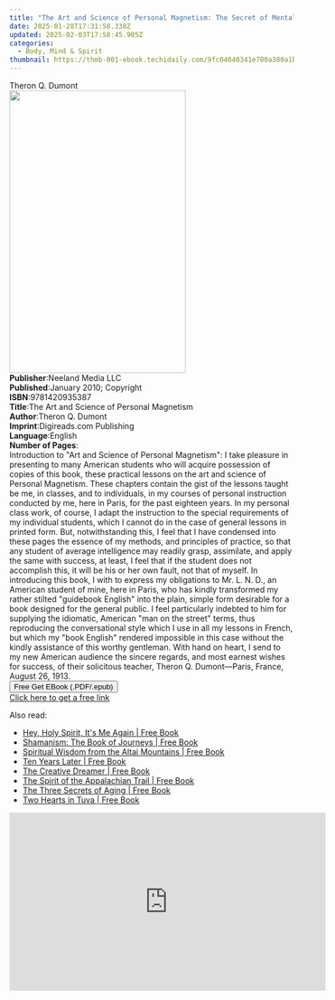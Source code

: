 ```yaml
---
title: "The Art and Science of Personal Magnetism: The Secret of Mental Fascination | Free Book"
date: 2025-01-28T17:31:58.338Z
updated: 2025-02-03T17:58:45.905Z
categories:
  - Body, Mind & Spirit
thumbnail: https://thmb-001-ebook.techidaily.com/9fc04040341e700a380a1bcfe5c1b52977932bab8b5bb52e35bf1419ff2f8f64.jpg
---
```

<main id="book-container">
  <div class="flex flex-col">
    <div class="book-brief flex-1 py-6 px-4 sm:p-6 md:py-10 md:px-8">
      <!-- brief-->
      <div class="book-brief-main">Theron Q. Dumont</div>
    </div>
    <div
      class="book-meta-info flex-1 grid gap-4 col-start-1 col-end-3 row-start-1 sm:mb-6 sm:grid-cols-4 lg:gap-6 lg:col-start-2 lg:row-end-6 lg:row-span-6 lg:mb-0"
    >
      <div
        class="book-meta-info-left place-content-center mt-4 p-4 text-sm leading-6 col-start-2 col-span-2 dark:text-slate-400"
      >
        <img
          class="w-full h-500 object-cover rounded-lg sm:h-255 sm:col-span-2 lg:col-span-full"
          src="https://img-001-ebook.techidaily.com/22f3ba8ca790a63caa2bc03f4fb6fb029aff278596a97b1094d265f9b2d3a5d1.jpg"
          alt=""
          width="312"
          height="500"
        />
      </div>
      <div
        class="book-meta-info-right mt-2 col-start-1 row-start-2 col-span-3 self-center"
      >
        <!-- meta data  -->
        <div class="flex flex-col px-4 md:px-8">
          <div class="flex-1">
            <strong>Publisher</strong>:<span class="px-2"
              >Neeland Media LLC</span
            >
          </div>
          <div class="flex-1">
            <strong>Published</strong>:<span class="px-2"
              >January 2010; Copyright</span
            >
          </div>
          <div class="flex-1">
            <strong>ISBN</strong>:<span class="px-2">9781420935387</span>
          </div>
          <div class="flex-1">
            <strong>Title</strong>:<span class="px-2"
              >The Art and Science of Personal Magnetism</span
            >
          </div>
          <div class="flex-1">
            <strong>Author</strong>:<span class="px-2">Theron Q. Dumont</span>
          </div>
          <div class="flex-1">
            <strong>Imprint</strong>:<span class="px-2"
              >Digireads.com Publishing</span
            >
          </div>
          <div class="flex-1">
            <strong>Language</strong>:<span class="px-2">English</span>
          </div>
          <div class="flex-1">
            <strong>Number of Pages</strong>:<span class="px-2"></span>
          </div>
        </div>
      </div>
    </div>
    <div class="book-description flex-1 py-6 px-4 sm:p-6 md:py-10 md:px-8">
      <div class="book-description-main">
        <div accordion-content="" id="description">
          Introduction to "Art and Science of Personal Magnetism": I take
          pleasure in presenting to many American students who will acquire
          possession of copies of this book, these practical lessons on the art
          and science of Personal Magnetism. These chapters contain the gist of
          the lessons taught be me, in classes, and to individuals, in my
          courses of personal instruction conducted by me, here in Paris, for
          the past eighteen years. In my personal class work, of course, I adapt
          the instruction to the special requirements of my individual students,
          which I cannot do in the case of general lessons in printed form. But,
          notwithstanding this, I feel that I have condensed into these pages
          the essence of my methods, and principles of practice, so that any
          student of average intelligence may readily grasp, assimilate, and
          apply the same with success, at least, I feel that if the student does
          not accomplish this, it will be his or her own fault, not that of
          myself. In introducing this book, I with to express my obligations to
          Mr. L. N. D., an American student of mine, here in Paris, who has
          kindly transformed my rather stilted "guidebook English" into the
          plain, simple form desirable for a book designed for the general
          public. I feel particularly indebted to him for supplying the
          idiomatic, American "man on the street" terms, thus reproducing the
          conversational style which I use in all my lessons in French, but
          which my "book English" rendered impossible in this case without the
          kindly assistance of this worthy gentleman. With hand on heart, I send
          to my new American audience the sincere regards, and most earnest
          wishes for success, of their solicitous teacher, Theron Q.
          Dumont—Paris, France, August 26, 1913.
        </div>
        <div class="accordion-fader"></div>
      </div>
    </div>
    <div class="book-excerpts flex-1 py-6 px-4 sm:p-6 md:py-10 md:px-8"></div>
    <div
      class="book-about-author flex-1 py-6 px-4 sm:p-6 md:py-10 md:px-8"
    ></div>
    <div class="book-free-get flex-1 py-6 px-4 sm:p-6 md:py-10 md:px-8">
      <button
        id="btn-free-get"
        class="bg-blue-500 hover:bg-blue-700 text-white font-bold py-2 px-4 rounded"
      >
        Free Get EBook (.PDF/.epub)
      </button>
      <div id="countdown-display" class="px-2 text-lg mt-2"></div>
      <a
        id="free-link"
        class="hidden bg-blue-500 hover:bg-blue-700 text-white font-bold py-2 px-4 rounded"
        href="https://www.ebooks.com/en-us/book/96455363/the-art-and-science-of-personal-magnetism-the-secret-of-mental-fascination/theron-q-dumont/"
        target="_blank"
        >Click here to get a free link</a
      >
    </div>
    <script>
      let countdownTime = 0;
      let countdownInterval = null;
      document
        .getElementById('btn-free-get')
        .addEventListener('click', startCountdown);
      function startCountdown() {
        countdownTime = new Date().getTime() + 60000 * 3;
        countdownInterval = setInterval(updateCountdown, 1000);
        document.getElementById('btn-free-get').disabled = true;
        document
          .getElementById('btn-free-get')
          .classList.add('bg-gray-500', 'cursor-not-allowed');
      }
      function updateCountdown() {
        let currentTime = new Date().getTime();
        let timeLeft = countdownTime - currentTime;
        let secondsLeft = Math.floor(timeLeft / 1000);
        document.getElementById('countdown-display').innerHTML =
          `Remaining time: ${secondsLeft} seconds.`;
        if (secondsLeft <= 0) {
          clearInterval(countdownInterval);
          document.getElementById('btn-free-get').classList.add('hidden');
          document.getElementById('free-link').classList.remove('hidden');
          document.getElementById('countdown-display').innerHTML = '';
        }
      }
    </script>
  </div>
</main>

<ins class="adsbygoogle"
      style="display:block"
      data-ad-client="ca-pub-7571918770474297"
      data-ad-slot="8358498916"
      data-ad-format="auto"
      data-full-width-responsive="true"></ins>
    

<span class="atpl-alsoreadstyle">Also read:</span>
<div><ul>
<li><a href="https://novels-ebooks.techidaily.com/979615-9781780997582-hey-holy-spirit-its-me-again/"><u>Hey, Holy Spirit, It's Me Again | Free Book</u></a></li>
<li><a href="https://novels-ebooks.techidaily.com/979626-9781780998626-shamanism-the-book-of-journeys/"><u>Shamanism: The Book of Journeys | Free Book</u></a></li>
<li><a href="https://novels-ebooks.techidaily.com/979627-9781780991221-spiritual-wisdom-from-the-altai-mountains/"><u>Spiritual Wisdom from the Altai Mountains | Free Book</u></a></li>
<li><a href="https://novels-ebooks.techidaily.com/987542-9781451656053-ten-years-later/"><u>Ten Years Later | Free Book</u></a></li>
<li><a href="https://novels-ebooks.techidaily.com/991774-9780307814869-the-creative-dreamer/"><u>The Creative Dreamer | Free Book</u></a></li>
<li><a href="https://novels-ebooks.techidaily.com/982548-9781572338814-the-spirit-of-the-appalachian-trail/"><u>The Spirit of the Appalachian Trail | Free Book</u></a></li>
<li><a href="https://novels-ebooks.techidaily.com/979628-9781780990415-the-three-secrets-of-aging/"><u>The Three Secrets of Aging | Free Book</u></a></li>
<li><a href="https://novels-ebooks.techidaily.com/979629-9781780993423-two-hearts-in-tuva/"><u>Two Hearts in Tuva | Free Book</u></a></li>
</ul></div>

<!-- affiliate ads begin -->
<iframe width="560" height="315" src="https://www.youtube.com/embed/ASUEYpqSP5E?si=0KOZxrTVexTuUkRn" title="YouTube video player" frameborder="0" allow="accelerometer; autoplay; clipboard-write; encrypted-media; gyroscope; picture-in-picture; web-share" referrerpolicy="strict-origin-when-cross-origin" allowfullscreen></iframe>
<!-- affiliate ads end -->

